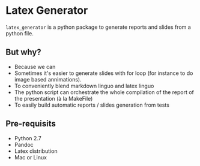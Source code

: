 Latex Generator
===============

`latex_generator` is a python package to generate reports and slides from a python file. 

But why?
--------
* Because we can
* Sometimes it's easier to generate slides with for loop (for instance to do image based annimations).
* To conveniently blend markdown linguo and latex linguo
* The python script can orchestrate the whole compilation of the report of the presentation (à la MakeFile)
* To easily build automatic reports / slides generation from tests

Pre-requisits
-------------
* Python 2.7
* Pandoc
* Latex distribution
* Mac or Linux
 
